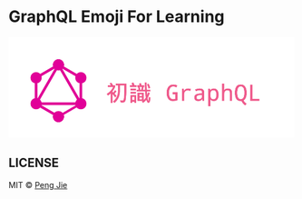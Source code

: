 # GraphQL Emoji For Learning

![learning-graphql](./cover/learning-graphql.png)

## LICENSE

MIT © [Peng Jie](https://github.com/neighborhood999)
